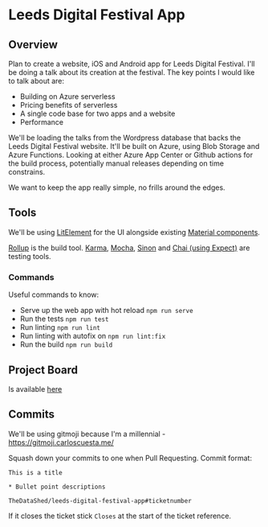 # Leeds Digital Festival App


## Overview

Plan to create a website, iOS and Android app for Leeds Digital Festival.
I'll be doing a talk about its creation at the festival.
The key points I would like to talk about are:
 - Building on Azure serverless
 - Pricing benefits of serverless
 - A single code base for two apps and a website
 - Performance

We'll be loading the talks from the Wordpress database that backs the Leeds Digital Festival website.
It'll be built on Azure, using Blob Storage and Azure Functions.
Looking at either Azure App Center or Github actions for the build process, potentially manual releases depending on time constrains.


We want to keep the app really simple, no frills around the edges.

## Tools

We'll be using [LitElement](https://lit-element.polymer-project.org/) for the UI alongside existing [Material components](https://github.com/material-components/material-components-web-components).

[Rollup](https://rollupjs.org/guide/en/) is the build tool.
[Karma](http://karma-runner.github.io/4.0/index.html), [Mocha](https://mochajs.org/), [Sinon](https://sinonjs.org/) and [Chai (using Expect)](https://www.chaijs.com/guide/styles/#expect) are testing tools.

### Commands

Useful commands to know:

* Serve up the web app with hot reload `npm run serve`
* Run the tests `npm run test`
* Run linting `npm run lint`
* Run linting with autofix on `npm run lint:fix`
* Run the build `npm run build`

## Project Board

Is available [here](https://github.com/TheDataShed/leeds-digital-festival-app/projects/1)

## Commits

We'll be using gitmoji because I'm a millennial - https://gitmoji.carloscuesta.me/

Squash down your commits to one when Pull Requesting.
Commit format:
```
This is a title

* Bullet point descriptions

TheDataShed/leeds-digital-festival-app#ticketnumber
```

If it closes the ticket stick `Closes` at the start of the ticket reference.
